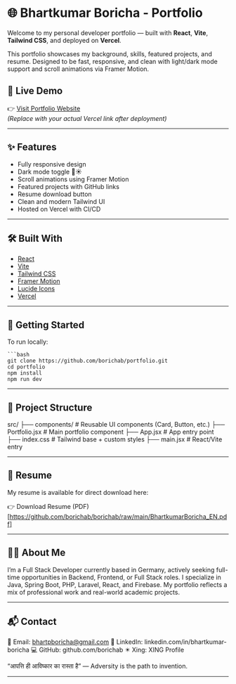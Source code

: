 # 🌐 Bhartkumar Boricha - Portfolio

Welcome to my personal developer portfolio — built with **React**, **Vite**, **Tailwind CSS**, and deployed on **Vercel**.

This portfolio showcases my background, skills, featured projects, and resume. Designed to be fast, responsive, and clean with light/dark mode support and scroll animations via Framer Motion.

## 🔗 Live Demo

👉 [Visit Portfolio Website](https://portfolio-b7kp.vercel.app/)  
_(Replace with your actual Vercel link after deployment)_

---

## ✨ Features

- Fully responsive design
- Dark mode toggle 🌙☀️
- Scroll animations using Framer Motion
- Featured projects with GitHub links
- Resume download button
- Clean and modern Tailwind UI
- Hosted on Vercel with CI/CD

---

## 🛠️ Built With

- [React](https://react.dev/)
- [Vite](https://vitejs.dev/)
- [Tailwind CSS](https://tailwindcss.com/)
- [Framer Motion](https://www.framer.com/motion/)
- [Lucide Icons](https://lucide.dev/)
- [Vercel](https://vercel.com/)

---

## 🚀 Getting Started

To run locally:

    ```bash
    git clone https://github.com/borichab/portfolio.git
    cd portfolio
    npm install
    npm run dev

---

## 📁 Project Structure
src/
├── components/       # Reusable UI components (Card, Button, etc.)
├── Portfolio.jsx     # Main portfolio component
├── App.jsx           # App entry point
├── index.css         # Tailwind base + custom styles
├── main.jsx          # React/Vite entry

---

## 📄 Resume
My resume is available for direct download here:

👉 Download Resume (PDF)[https://github.com/borichab/borichab/raw/main/BhartkumarBoricha_EN.pdf]

---

## 🙋‍♂️ About Me
I’m a Full Stack Developer currently based in Germany, actively seeking full-time opportunities in Backend, Frontend, or Full Stack roles.
I specialize in Java, Spring Boot, PHP, Laravel, React, and Firebase.
My portfolio reflects a mix of professional work and real-world academic projects.

---

## 📬 Contact
📧 Email: bhartpboricha@gmail.com
🔗 LinkedIn: linkedin.com/in/bhartkumar-boricha
💻 GitHub: github.com/borichab
✴️ Xing: XING Profile

“आपत्ति ही आविष्कार का रास्ता है” — Adversity is the path to invention.

---
